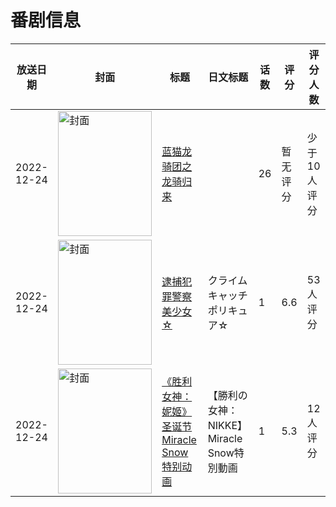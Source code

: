 # 番剧信息

|放送日期|封面|标题|日文标题|话数|评分|评分人数|
|---|---|---|---|---|---|---|
|2022-12-24|<img src="//lain.bgm.tv/pic/cover/c/b2/5d/385006_wKWZ0.jpg" alt="封面" style="width:150px;height:200px;object-fit:cover;">|[蓝猫龙骑团之龙骑归来](https://bangumi.tv/subject/385006)||26|暂无评分|少于10人评分|
|2022-12-24|<img src="//lain.bgm.tv/pic/cover/c/81/dd/412443_LXeox.jpg" alt="封面" style="width:150px;height:200px;object-fit:cover;">|[逮捕犯罪警察美少女☆](https://bangumi.tv/subject/412443)|クライムキャッチポリキュア☆|1|6.6|53人评分|
|2022-12-24|<img src="//lain.bgm.tv/pic/cover/c/66/82/413326_1bbAJ.jpg" alt="封面" style="width:150px;height:200px;object-fit:cover;">|[《胜利女神：妮姬》 圣诞节 Miracle Snow特别动画](https://bangumi.tv/subject/413326)|【勝利の女神：NIKKE】Miracle Snow特別動画|1|5.3|12人评分|
